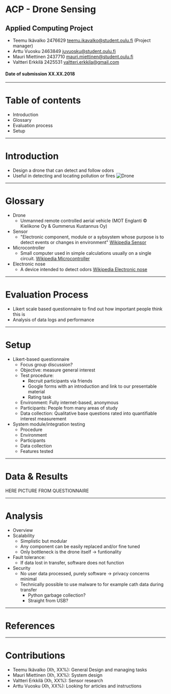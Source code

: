 # ACP - Drone Sensing
## Applied Computing Project

* Teemu Ikävalko 2476629 teemu.ikavalko@student.oulu.fi (Project manager)
* Arttu Vuosku 2463849 juvuosku@student.oulu.fi
* Mauri Miettinen 2437710 mauri.miettinen@student.oulu.fi
* Valtteri Erkkilä 2425531 valtteri.erkkila@gmail.com

 #### Date of submission XX.XX.2018

---

# Table of contents
* Introduction
* Glossary
* Evaluation process
* Setup


---

# Introduction
* Design a drone that can detect and follow odors	
* Useful in detecting and locating pollution or fires
![Drone](http://image.helipal.com/dji-inspire-1-v2-big001.jpg)

---

# Glossary
* Drone
	* Unmanned remote controlled aerial vehicle (MOT Englanti © Kielikone Oy & Gummerus Kustannus Oy)
* Sensor
	* "Electronic component, module or a sybsystem whose purpose is to detect events or changes in environment" [Wikipedia Sensor](https://en.wikipedia.org/wiki/Sensor)
* Microcontroller
	* Small computer used in simple calculations usually on a single circuit. [Wikipedia Microcontroller](https://en.wikipedia.org/wiki/Microcontroller)
* Electronic nose
	* A device intended to detect odors [Wikipedia Electronic nose](https://en.wikipedia.org/wiki/Electronic_nose)
---

# Evaluation Process

* Likert scale based questionnaire to find out how important people think this is
* Analysis of data logs and performance

---

# Setup

* Likert-based questionnaire
    * Focus group discussion?
    * Objective: measure general interest
    * Test procedure:
        * Recruit participants via friends
        * Google forms with an introduction and link to our presentable material
        * Rating task
    * Environment: Fully internet-based, anonymous
    * Participants: People from many areas of study
    * Data collection: Qualitative base questions rated into quantifiable interest measurement
* System module/integration testing
    * Procedure
    * Environment
    * Participants
    * Data collection
    * Features tested
    
---

# Data & Results

HERE PICTURE FROM QUESTIONNAIRE

---

# Analysis

* Overview
* Scalability
    * Simplistic but modular 
    * Any component can be easily replaced and/or fine tuned
    * Only bottleneck is the drone itself -> funtionality
* Fault tolerance:
    * If data lost in transfer, software does not function
* Security
    * No user data processed, purely software -> privacy concerns minimal
    * Technically possible to use malware to for example cath data during transfer
        * Python garbage collection?
        * Straight from USB?

---

# References

---

# Contributions

* Teemu Ikävalko (Xh, XX%): General Design and managing tasks
* Mauri Miettinen (Xh, XX%): System design
* Valtteri Erkkilä (Xh, XX%): Sensor research
* Arttu Vuosku (Xh, XX%): Looking for articles and instructions


